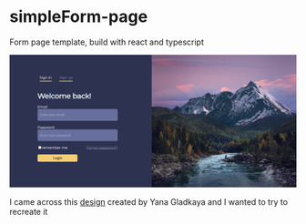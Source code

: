 # simpleForm-page
Form page template, build with react and typescript

![screenshot: page view with form ](/public/screenshot.png)

I came across this [design]([URL_del_enlace](https://www.behance.net/gallery/114734803/Registration-form-UI-Design/modules/655055169)https://www.behance.net/gallery/114734803/Registration-form-UI-Design/modules/655055169) created by Yana Gladkaya and I wanted to try to recreate it
